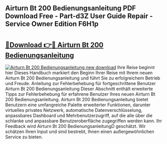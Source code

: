 ## Airturn Bt 200 Bedienungsanleitung PDF Download Free - Part-d3Z User Guide Repair - Service Owner Edition F6H1p

# <h2><a href="http://df4b0tq.blite.top/?on=Airturn+Bt+200+Bedienungsanleitung">🔗Download 👉🔴 Airturn Bt 200 Bedienungsanleitung</a></h2>

[![Airturn Bt 200 Bedienungsanleitung new download](https://i.imgur.com/lujVjoI.png)](http://df4b0tq.blite.top/?on=Airturn+Bt+200+Bedienungsanleitung)
Ihre Reise beginnt hier Dieses Handbuch markiert den Beginn Ihrer Reise mit Ihrem neuen Airturn Bt 200 Bedienungsanleitung und führt Sie zu erfolgreichem Betrieb und Freude. Anleitung zur Fehlerbehebung für fortgeschrittene Benutzer Airturn Bt 200 Bedienungsanleitung Dieser Abschnitt enthält erweiterte Tipps zur Fehlerbehebung für erfahrene Benutzer Ihres neuen Airturn Bt 200 Bedienungsanleitung. Airturn Bt 200 Bedienungsanleitung bietet Benutzern eine umfangreiche Palette erweiterter Funktionen, darunter virtuelles privates Netzwerk, automatische Datenverschlüsselung, anpassbares Dashboard und Mehrbenutzerzugriff, auf die alle über die schlanke und anpassbare Benutzeroberfläche zugegriffen werden kann. Ihr Feedback wird Airturn Bt 200 BedienungsanleitungD geschätzt. Wir schätzen Ihren Input und sind bestrebt, Ihnen einen außergewöhnlichen Service zu bieten.
